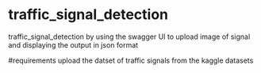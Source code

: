 # traffic_signal_detection
traffic_signal_detection by using the swagger UI to upload image of signal and displaying the output in json format

#requirements
upload the datset of traffic signals from the kaggle datasets
